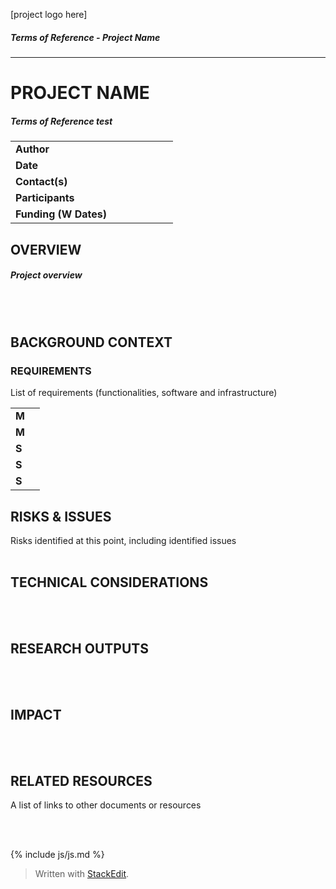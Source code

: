[project logo here]
##### Terms of Reference - Project Name 
---
# PROJECT NAME
##### Terms of Reference test

|  |  |
|:--|--|
| **Author** | ```			``` |
| **Date** |  |
| **Contact(s)** |  |
| **Participants** |  |
| **Funding (W Dates)** |  |

  

## OVERVIEW
##### Project overview
<br/><br/>
  

## BACKGROUND CONTEXT
### REQUIREMENTS

List of requirements (functionalities, software and infrastructure)

|  |  |
|--|--|
| **M** |  |
| **M** |  |
| **S** |  |
| **S** |  |
| **S** |  |

  
## RISKS & ISSUES

Risks identified at this point, including identified issues
<br/><br/>
  

## TECHNICAL CONSIDERATIONS  
  
 <br/><br/>
  

## RESEARCH OUTPUTS
<br/><br/>

## IMPACT
<br/><br/>
  

## RELATED RESOURCES

A list of links to other documents or resources

<br/><br/>

{% include js/js.md %}

> Written with [StackEdit](https://stackedit.io/).
<!--stackedit_data:
eyJoaXN0b3J5IjpbLTEwNTcwNDQ0MjgsMTk1ODAzODUyLC02Nj
cyNjM5MjQsMTk1ODAzODUyLDY3NzU5MTc3NCwtNTE3MzgyNjc4
LDczMDk5ODExNl19
-->